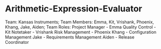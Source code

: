 # Arithmetic-Expression-Evaluator


Team: Kansas Instruments;
Team Members: Emma, Kit, Vrishank, Phoenix, Khang, Jake, Aiden;
Team Roles:
  Project Manager - Emma
  Quality Control - Kit
  Notetaker - Vrishank
  Risk Management - Phoenix
  Khang - Configuration Management
  Jake - Requirements Management
  Aiden - Release Coordinator
